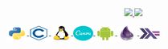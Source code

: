 <div align="center">
  <a href="https://github.com/halleypuns">
  <img height="180em" src="https://github-readme-stats.vercel.app/api?username=halleypuns&show_icons=true&theme=tokyonight&bg_color=0d1117&hide_border=true&include_all_commits=false&custom_title=Halley&count_private=false&show_icons=true&hide_rank=true"/>
  <img height="180em" src="https://github-readme-stats.vercel.app/api/top-langs/?username=halleypuns&count_private=true&layout=compact&show_icons=true&langs_count=7&bg_color=0d1117&hide_border=true&theme=tokyonight&show_icons=true"/>
</div>
<div style="display: inline_block"><br>
  <img align="center" alt="Ha-Python" height="30" width="40" src="https://raw.githubusercontent.com/devicons/devicon/master/icons/python/python-original.svg">
  <img align="center" alt="Ha-C" height="30" width="40" src="https://raw.githubusercontent.com/devicons/devicon/master/icons/c/c-line.svg">
  <img align="center" alt="Ha-C" height="30" width="40" src="https://raw.githubusercontent.com/devicons/devicon/master/icons/linux/linux-original.svg">
  <img align="center" alt="Ha-C" height="30" width="40" src="https://raw.githubusercontent.com/devicons/devicon/master/icons/canva/canva-original.svg">
  <img align="center" alt="Ha-C" height="30" width="40" src="https://raw.githubusercontent.com/devicons/devicon/master/icons/android/android-original.svg">
  <img align="center" alt="Ha-C" height="30" width="40" src="https://raw.githubusercontent.com/devicons/devicon/master/icons/elixir/elixir-original.svg">
  <img align="center" alt="Ha-C" height="30" width="40" src="https://raw.githubusercontent.com/devicons/devicon/master/icons/haskell/haskell-original.svg">

</div>
